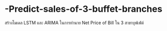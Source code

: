 # -Predict-sales-of-3-buffet-branches
สร้างโมเดล LSTM และ ARIMA ในการทำนาย Net Price of Bill ใน 3 สาขาบุฟเฟ่ต์
